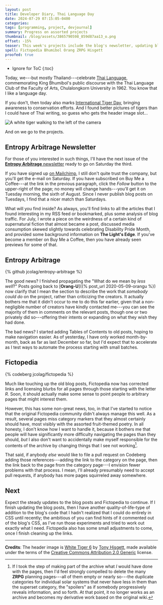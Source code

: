 ```yaml
---
layout: post
title: Developer Diary, Thai Language Day
date: 2024-07-29 07:15:05-0400
categories:
tags: [programming, project, devjournal]
summary: Progress on assorted projects
thumbnail: /blog/assets/3865790598_859d87aa13_o.png
offset: -15%
teaser: This week's projects include the blog's newsletter, updating blog posts, Fictopedia
spell: Fictopedia Bhumibol Orang ZRPG Hisgett
proofed: true
---
```


* Ignore for ToC
{:toc}

Today, we---but mostly Thailand---celebrate [Thai Language](https://en.wikipedia.org/wiki/Thai_language), commemorating King Bhumibol's public discourse with the Thai Language Club of the Faculty of Arts, Chulalongkorn University in 1962.  You know that I like a language day.

If you don't, then today also marks [International Tiger Day](https://en.wikipedia.org/wiki/International_Tiger_Day), bringing awareness to conservation efforts.  And I found better pictures of tigers than I could have of Thai writing, so guess who gets the header image slot...

![A white tiger walking to the left of the camera](/blog/assets/3865790598_859d87aa13_o.png "Must catch the glowing red dot and then sit adorably in a too-small box...")

And on we go to the projects.

## Entropy Arbitrage Newsletter

For those of you interested in such things, I'll have the next issue of the [**Entropy Arbitrage** newsletter](https://www.buymeacoffee.com/jcolag) ready to go on Saturday the third.

If you have signed up [on Mailchimp](https://entropy-arbitrage.mailchimpsites.com/), I still don't quite trust the company, but you'll get the e-mail on Saturday.  If you have subscribed on Buy Me a Coffee---at the link in the previous paragraph, click the *Follow* button to the upper-right of the page; no money will change hands---you'll get it on Tuesday morning, the sixth of August.  Since I never publish blog posts on Tuesdays, I find that a nicer match than Saturdays.

What will you find inside?  As always, you'll find links to all the articles that I found interesting in my RSS feed or bookmarked, plus some analysis of blog traffic.  For July, I wrote a piece on the weirdness of a certain kind of supernatural fiction that almost became a post, discussed media consumption skewed slightly towards celebrating Disability Pride Month, and provided some background information on **The Light's Edge**.  If you've become a member on Buy Me a Coffee, then you have already seen previews for some of that.

## Entropy Arbitrage

{% github jcolag/entropy-arbitrage %}

The good news?  I finished propagating the "What do we mean by *less well*?"  Posts going back to [**Orang-U**]({% post_url 2020-05-09-orangu %}) now clarify that I mean the section to describe the work that *somebody could do* on the project, rather than criticizing the creators.  It actually bothers me that it didn't occur to me to do this far earlier, given that a non-negligible number of creators have kindly contacted me---you can see the majority of them in comments on the relevant posts, though one or two privately did so---offering their intents or expanding on what they wish they had done.

The bad news?  I started adding Tables of Contents to old posts, hoping to make navigation easier.  As of yesterday, I have only worked month-by-month, back as far as last December so far, but I'd expect that to accelerate as I test ways to automate the process starting with small batches.

## Fictopedia

{% codeberg jcolag/fictopedia %}

Much like touching up the old blog posts, Fictopedia now has corrected links and licensing blurbs for all pages through those starting with the letter *R*.  Soon, it should actually make some sense to point people to arbitrary pages that might interest them.

However, this has some non-great news, too, in that I've started to notice that the original Fictopedia community didn't always manage this well.  As a result, several pages miss category markers that they almost certainly should have, most visibly with the assorted fruit-themed poetry.  In all honesty, I don't know how I want to handle it, because it bothers me that people will have significantly more difficulty navigating the pages than they should, *but* I also don't want to accidentally make myself responsible for the contents of the archive by changing things that I see not working[^1].

[^1]:  If I took the step of making part of the archive what *I* would have done with the pages, then I'd feel strongly compelled to delete the many **ZRPG** planning pages---all of them empty or nearly so---the duplicate categories for individual solar systems that never have less in them than the superset category, the "spoilers" as if somebody progressively reveals information, and so forth.  At that point, it no longer works as an archive and becomes my derivative work based on the original wiki.

That said, if anybody *else* would like to file a pull request on Codeberg adding those references---adding the link to the category on the page, then the link back to the page from the category page---I envision fewer problems with that process.  I mean, I'll already presumably need to accept pull requests, if anybody has more pages squirreled away somewhere.

## Next

Expect the steady updates to the blog posts and Fictopedia to continue.  If I finish updating the blog posts, then I have another quality-of-life-type of addition to the blog's code that I hadn't realized that I could do entirely in CSS until recently; the ambitious of you can find hints of it commented out of the blog's CSS, as I've run those experiments and tried to work out exactly what I need.  Fictopedia also has some small adjustments to come, once I finish cleaning up the links.

* * *

**Credits**:  The header image is [White Tiger 6](https://www.flickr.com/photos/hisgett/3865790598/) by [Tony Hisgett](https://www.flickr.com/photos/hisgett/), made available under the terms of the [Creative Commons Attribution 2.0 Generic](https://creativecommons.org/licenses/by/2.0/) license.

